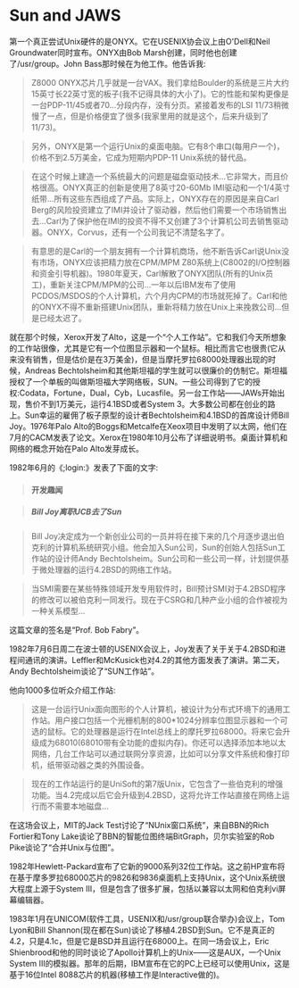 # Sun and JAWS

第一个真正尝试Unix硬件的是ONYX。它在USENIX协会议上由O'Dell和Neil Groundwater同时宣布。ONYX由Bob Marsh创建，同时他也创建了/usr/group。John Bass那时候在为他工作。他告诉我:

> Z8000 ONYX芯片几乎就是一台VAX。我们拿给Boulder的系统是三片大约15英寸长22英寸宽的板子(我不记得具体的大小了)。它的性能和架构更像是一台PDP-11/45或者70...分段内存，没有分页。紧接着发布的LSI 11/73稍微慢了一点，但是价格便宜了很多(我家里用的就是这个，后来升级到了11/73)。

> 另外，ONYX是第一个运行Unix的桌面电脑。它有8个串口(每用户一个)，价格不到2.5万美金，它成为短期内PDP-11 Unix系统的替代品。

> 在这个时候上建造一个系统最大的问题是磁盘驱动技术...它非常大，而且价格很高。ONYX真正的创新是使用了8英寸20-60Mb IMI驱动和一个1/4英寸纸带...所有这些东西组成了产品。实际上，ONYX存在的原因是来自Carl Berg的风险投资建立了IMI并设计了驱动器，然后他们需要一个市场销售出去...Carl为了保护他在IMI的投资不得不又创建了3个计算机公司去销售驱动器。ONYX，Corvus，还有一个公司我记不清楚名字了。

> 有意思的是Carl的一个朋友拥有一个计算机商场，他不断告诉Carl说Unix没有市场，ONYX应该把精力放在CPM/MPM Z80系统上(C8002的I/O控制器和资金引导机器)。1980年夏天，Carl解散了ONYX团队(所有的Unix员工)，重新关注CPM/MPM的公司...一年以后IBM发布了使用PCDOS/MSDOS的个人计算机，六个月内CPM的市场就死掉了。Carl和他的ONYX不得不重新搭建Unix团队，重新将精力放在Unix上来挽救公司...但是已经太迟了。

就在那个时候，Xerox开发了Alto，这是一个“个人工作站”。它和我们今天所想象的工作站很像，尤其是它有一个位图显示器和一个鼠标。相比而言它也很贵(它从来没有销售，但是估价是在3万美金)，但是当摩托罗拉68000处理器出现的时候，Andreas Bechtolsheim和其他斯坦福的学生就可以很廉价的仿制它。斯坦福授权了一个单板的叫做斯坦福大学网络板，SUN。一些公司得到了它的授权:Codata，Fortune，Dual，Cyb，Lucasfile。另一台工作站——JAWs开始出现，售价不到1万美元，运行4.1BSD或者System 3。大多数公司都在创业的路上。Sun幸运的雇佣了板子原型的设计者Bechtolsheim和4.1BSD的首席设计师Bill Joy。1976年Palo Alto的Boggs和Metcalfe在Xeox项目中发明了以太网，他们在7月的CACM发表了论文。Xerox在1980年10月公布了详细说明书。桌面计算机和网络的概念开始在Palo Alto发芽成长。

1982年6月的《;login:》发表了下面的文字:

> #### 开发趣闻

> ##### Bill Joy离职UCB去了Sun

> Bill Joy决定成为一个新创业公司的一员并将在接下来的几个月逐步退出伯克利的计算机系统研究小组。他会加入Sun公司，Sun的创始人包括Sun工作站的设计师Andy Bechtolsheim。Sun公司和一些公司一样，计划提供基于微处理器的运行4.2BSD的网络工作站。

> 当SMI需要在某些特殊领域开发专用软件时，Bill预计SMI对于4.2BSD程序的修改可以被伯克利一同发行。现在于CSRG和几种产业小组的合作被视为一种关系模型...

这篇文章的签名是“Prof. Bob Fabry”。

1982年7月6日周二在波士顿的USENIX会议上，Joy发表了关于关于4.2BSD和进程间通讯的演讲。Leffler和McKusick也对4.2的其他方面发表了演讲。第二天，Andy Bechtolsheim谈论了“SUN工作站”。

他向1000多位听众介绍工作站:

> 这是一台运行Unix面向图形的个人计算机，被设计为分布式环境下的通用工作站。用户接口包括一个光栅机制的800\*1024分辨率位图显示器和一个可选的鼠标。它的处理器是运行在Intel总线上的摩托罗拉68000。将来它会升级成为68010(68010带有全功能的虚拟内存)。你还可以选择添加本地以太网络，几台工作站可以通过联网分享资源，比如可以分享文件系统和像打印机，纸带驱动器之类的外围设备。

> 现在的工作站运行的是UniSoft的第7版Unix，它包含了一些伯克利的增强功能。当4.2完成以后它会升级到4.2BSD，这将允许工作站直接在网络上运行而不需要本地磁盘...

在这场会议上，MIT的Jack Test讨论了“NUnix窗口系统”，来自BBN的Rich Fortier和Tony Lake谈论了BBN的智能位图终端BitGraph，贝尔实验室的Rob Pike谈论了“合并Unix与位图”。

1982年Hewlett-Packard宣布了它新的9000系列32位工作站。这之前HP宣布将在基于摩多罗拉68000芯片的9826和9836桌面机上支持Unix，这个Unix系统很大程度上源于System III，但是包含了很多扩展，包括以兼容以太网和伯克利vi屏幕编辑器。

1983年1月在UNICOM(软件工具，USENIX和/usr/group联合举办)会议上，Tom Lyon和Bill Shannon(现在都在Sun)谈论了移植4.2BSD到Sun。它不是真正的4.2，只是4.1c，但是它是BSD并且运行在68000上。在同一场会议上，Eric Shienbrood和他的同时谈论了Apollo计算机上的Unix——这是AUX，一个Unix System III的模拟器。那年的后期，IBM宣布在它的PC上已经可以使用Unix，这是基于16位Intel 8088芯片的机器(移植工作是Interactive做的)。


